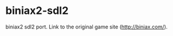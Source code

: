 biniax2-sdl2
============

biniax2 sdl2 port. Link to the original game site (http://biniax.com/).

